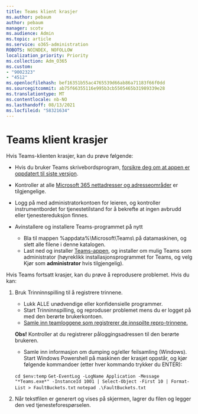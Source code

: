 ```yaml
---
title: Teams klient krasjer
ms.author: pebaum
author: pebaum
manager: scotv
ms.audience: Admin
ms.topic: article
ms.service: o365-administration
ROBOTS: NOINDEX, NOFOLLOW
localization_priority: Priority
ms.collection: Adm_O365
ms.custom:
- "9002323"
- "4512"
ms.openlocfilehash: bef16351b55ac4765539d66ab86a71183f66f0dd
ms.sourcegitcommit: ab75f66355116e995b3cb5505465b31989339e28
ms.translationtype: MT
ms.contentlocale: nb-NO
ms.lasthandoff: 08/13/2021
ms.locfileid: "58321634"
---
```

# <a name="teams-client-crashing"></a>Teams klient krasjer

Hvis Teams-klienten krasjer, kan du prøve følgende:

- Hvis du bruker Teams skrivebordsprogram, [forsikre deg om at appen er oppdatert til siste versjon](https://support.office.com/article/Update-Microsoft-Teams-535a8e4b-45f0-4f6c-8b3d-91bca7a51db1).

- Kontroller at alle [Microsoft 365 nettadresser og adresseområder](https://docs.microsoft.com/microsoftteams/connectivity-issues) er tilgjengelige.

- Logg på med administratorkontoen for [](https://docs.microsoft.com/office365/enterprise/view-service-health) leieren, og kontroller instrumentbordet for tjenestetilstand for å bekrefte at ingen avbrudd eller tjenestereduksjon finnes.

- Avinstallere og installere Teams-programmet på nytt
    - Bla til mappen %appdata%\Microsoft\Teams\ på datamaskinen, og slett alle filene i denne katalogen.
    - Last ned og installer [Teams-appen](https://www.microsoft.com/microsoft-teams/download-app), og installer om mulig Teams som administrator (høyreklikk installasjonsprogrammet for Teams, og velg Kjør som **administrator** hvis tilgjengelig).

Hvis Teams fortsatt krasjer, kan du prøve å reprodusere problemet. Hvis du kan:

1. Bruk Trinninnspilling til å registrere trinnene.
    - Lukk ALLE unødvendige eller konfidensielle programmer.
    - Start Trinninnspilling, og reproduser problemet mens du er logget på med den berørte brukerkontoen.
    - [Samle inn teamloggene som registrerer de innspilte repro-trinnene.](https://docs.microsoft.com/microsoftteams/log-files) 
    
    **Obs!** Kontroller at du registrerer påloggingsadressen til den berørte brukeren.
    - Samle inn informasjon om dumping og/eller feilsamling (Windows). Start Windows Powershell på maskinen der krasjet oppstår, og kjør følgende kommandoer (etter hver kommando trykker du ENTER):

    `cd $env:temp` `Get-EventLog -LogName Application -Message "*Teams.exe*" -InstanceId 1001 | Select-Object -First 10 | Format-List > FaultBuckets.txt`
    `notepad .\FaultBuckets.txt`
    
2. Når tekstfilen er generert og vises på skjermen, lagrer du filen og legger den ved tjenesteforespørselen. 
